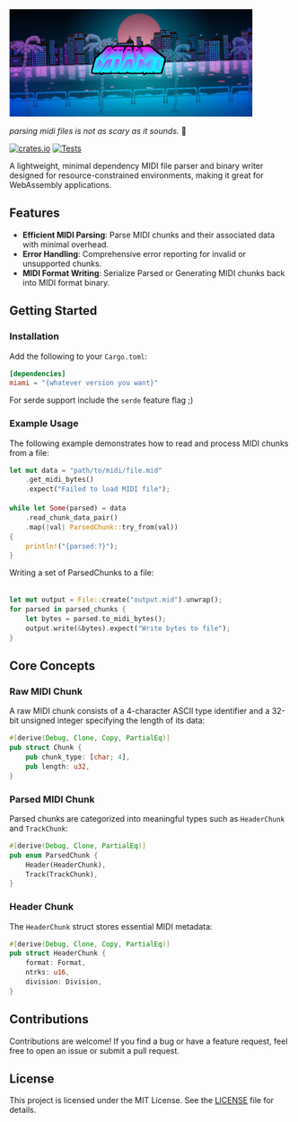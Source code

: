<img alt="Banner" src="./banner.png" />

*parsing midi files is not as scary as it sounds.* 🐔

[![crates.io](https://img.shields.io/crates/v/miami.svg)](https://crates.io/crates/miami)
[![Tests](https://github.com/BradenEverson/miami/actions/workflows/rust.yml/badge.svg)](https://github.com/BradenEverson/miami/actions/workflows/rust.yml)

A lightweight, minimal dependency MIDI file parser and binary writer designed for resource-constrained environments, making it great for WebAssembly applications.

## Features

- **Efficient MIDI Parsing**: Parse MIDI chunks and their associated data with minimal overhead.
- **Error Handling**: Comprehensive error reporting for invalid or unsupported chunks.
- **MIDI Format Writing**: Serialize Parsed or Generating MIDI chunks back into MIDI format binary.

## Getting Started

### Installation

Add the following to your `Cargo.toml`:

```toml
[dependencies]
miami = "{whatever version you want}"
```

For serde support include the `serde` feature flag ;)

### Example Usage

The following example demonstrates how to read and process MIDI chunks from a file:

```rust
let mut data = "path/to/midi/file.mid"
    .get_midi_bytes()
    .expect("Failed to load MIDI file");

while let Some(parsed) = data
    .read_chunk_data_pair()
    .map(|val| ParsedChunk::try_from(val))
{
    println!("{parsed:?}");
}
```

Writing a set of ParsedChunks to a file:

```rust

let mut output = File::create("output.mid").unwrap();
for parsed in parsed_chunks {
    let bytes = parsed.to_midi_bytes();
    output.write(&bytes).expect("Write bytes to file");
}

```

## Core Concepts

### Raw MIDI Chunk

A raw MIDI chunk consists of a 4-character ASCII type identifier and a 32-bit unsigned integer specifying the length of its data:

```rust
#[derive(Debug, Clone, Copy, PartialEq)]
pub struct Chunk {
    pub chunk_type: [char; 4],
    pub length: u32,
}
```

### Parsed MIDI Chunk

Parsed chunks are categorized into meaningful types such as `HeaderChunk` and `TrackChunk`:

```rust
#[derive(Debug, Clone, PartialEq)]
pub enum ParsedChunk {
    Header(HeaderChunk),
    Track(TrackChunk),
}
```

### Header Chunk

The `HeaderChunk` struct stores essential MIDI metadata:

```rust
#[derive(Debug, Clone, Copy, PartialEq)]
pub struct HeaderChunk {
    format: Format,
    ntrks: u16,
    division: Division,
}
```
## Contributions

Contributions are welcome! If you find a bug or have a feature request, feel free to open an issue or submit a pull request.

## License

This project is licensed under the MIT License. See the [LICENSE](LICENSE) file for details.
